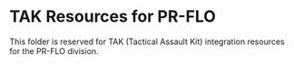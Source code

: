 # TAK Resources for PR-FLO

This folder is reserved for TAK (Tactical Assault Kit) integration resources for the PR-FLO division.

